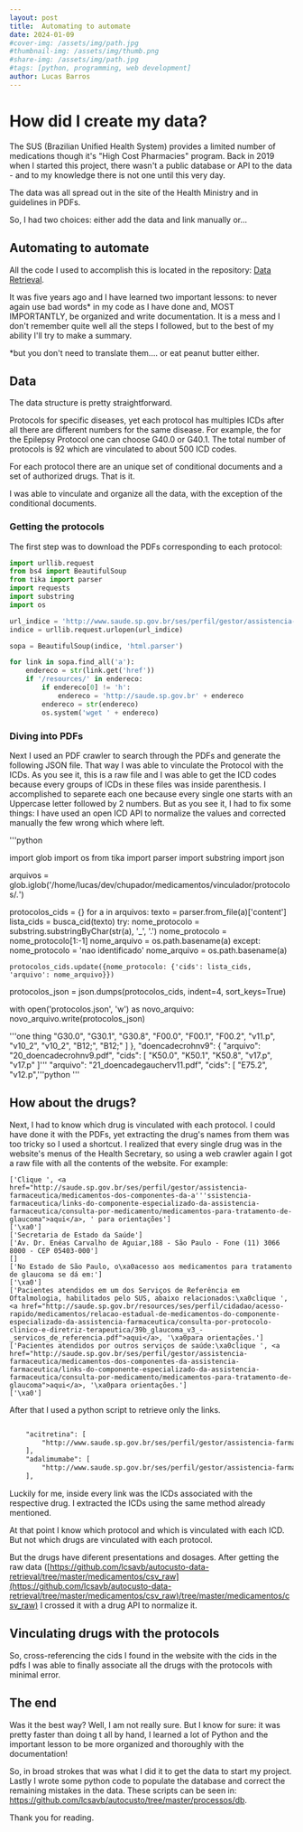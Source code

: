 ```yaml
---
layout: post
title:  Automating to automate
date: 2024-01-09
#cover-img: /assets/img/path.jpg
#thumbnail-img: /assets/img/thumb.png
#share-img: /assets/img/path.jpg
#tags: [python, programming, web development]
author: Lucas Barros
---
```



# How did I create my data?

The SUS (Brazilian Unified Health System) provides a limited number of medications though it's "High Cost Pharmacies" program. Back in 2019 when I started this project, there wasn't a public database or API to the data - and to my knowledge there is not one until this very day.

The data was all spread out in the site of the Health Ministry and in guidelines in PDFs.

So, I had two choices: either add the data and link manually or...

## Automating to automate

All the code I used to accomplish this is located in the repository: [Data Retrieval](https://github.com/lcsavb/autocusto-data-retrieval).

It was five years ago and I have learned two important lessons: to never again use bad words* in my code as I have
done and, MOST IMPORTANTLY, be organized and write documentation. It is a mess and I don't remember quite well all
the steps I followed, but to the best of my ability I'll try to make a summary.

*but you don't need to translate them.... or eat peanut butter either.

## Data

The data structure is pretty straightforward.

Protocols for specific diseases, yet each protocol has multiples ICDs after all there are different numbers for
the same disease. For example, the for the Epilepsy Protocol one can choose G40.0 or G40.1. The total number of protocols is 92 which are vinculated to about 500 ICD codes.

For each protocol there are an unique set of conditional documents and a set of authorized drugs. That is it.

I was able to vinculate and organize all the data, with the exception of the conditional documents.



### Getting the protocols

The first step was to download the PDFs corresponding to each protocol:

```python
import urllib.request
from bs4 import BeautifulSoup
from tika import parser
import requests
import substring
import os

url_indice = 'http://www.saude.sp.gov.br/ses/perfil/gestor/assistencia-farmaceutica/medicamentos-dos-componentes-da-assistencia-farmaceutica/links-do-componente-especializado-da-assistencia-farmaceutica/relacao-estadual-de-medicamentos-do-componente-especializado-da-assistencia-farmaceutica/consulta-por-protocolo-clinico-e-diretriz-terapeutica'
indice = urllib.request.urlopen(url_indice)

sopa = BeautifulSoup(indice, 'html.parser')

for link in sopa.find_all('a'):
    endereco = str(link.get('href'))
    if '/resources/' in endereco:
        if endereco[0] != 'h':
            endereco = 'http://saude.sp.gov.br' + endereco
        endereco = str(endereco)
        os.system('wget ' + endereco)
```

### Diving into PDFs

Next I used an PDF crawler to search through the PDFs and generate the following JSON file.
That way I was able to vinculate the Protocol with the ICDs. As you see it, this is a raw file and I
was able to get the ICD codes because every groups of ICDs in these files was inside parenthesis. I accomplished
to separete each one because every single one starts with an Uppercase letter followed by 2 numbers.
But as you see it, I had to fix some things: I have used an open ICD API to normalize the values and corrected
manually the few wrong which where left.

'''python

import glob
import os
from tika import parser
import substring
import json

arquivos = glob.iglob('/home/lucas/dev/chupador/medicamentos/vinculador/protocolos/*.*')

protocolos_cids = {}
for a in arquivos:
    texto = parser.from_file(a)['content']
    lista_cids = busca_cid(texto)
    try:
        nome_protocolo = substring.substringByChar(str(a), '_', '.')
        nome_protocolo = nome_protocolo[1:-1]
        nome_arquivo = os.path.basename(a)
    except:
        nome_protocolo = 'nao identificado'
        nome_arquivo = os.path.basename(a)

    protocolos_cids.update({nome_protocolo: {'cids': lista_cids, 'arquivo': nome_arquivo}})

protocolos_json = json.dumps(protocolos_cids, indent=4, sort_keys=True)

with open('protocolos.json', 'w') as novo_arquivo:
    novo_arquivo.write(protocolos_json)

'''one thing
            "G30.0",
            "G30.1",
            "G30.8",
            "F00.0",
            "F00.1",
            "F00.2",
            "v11.p",
            "v10_2",
            "v10_2",
            "B12;",
            "B12;"
        ]
    },
    "doencadecrohnv9": {
        "arquivo": "20_doencadecrohnv9.pdf",
        "cids": [
            "K50.0",
            "K50.1",
            "K50.8",
            "v17.p",
            "v17.p"
        ]'''
        "arquivo": "21_doencadegaucherv11.pdf",
        "cids": [
            "E75.2",
            "v12.p",'''python
'''

## How about the drugs?

Next, I had to know which drug is vinculated with each protocol. I could have done it with the PDFs, yet
extracting the drug's names from them was too tricky so I used a shortcut. I realized that every single drug
was in the website's menus of the Health Secretary, so using a web crawler again I got a raw file with all the contents of the website. For example:

```
['Clique ', <a href="http://saude.sp.gov.br/ses/perfil/gestor/assistencia-farmaceutica/medicamentos-dos-componentes-da-a'''ssistencia-farmaceutica/links-do-componente-especializado-da-assistencia-farmaceutica/consulta-por-medicamento/medicamentos-para-tratamento-de-glaucoma">aqui</a>, ' para orientações']
['\xa0']
['Secretaria de Estado da Saúde']
['Av. Dr. Enéas Carvalho de Aguiar,188 - São Paulo - Fone (11) 3066 8000 - CEP 05403-000']
[]
['No Estado de São Paulo, o\xa0acesso aos medicamentos para tratamento de glaucoma se dá em:']
['\xa0']
['Pacientes atendidos em um dos Serviços de Referência em Oftalmologia, habilitados pelo SUS, abaixo relacionados:\xa0clique ', <a href="http://saude.sp.gov.br/resources/ses/perfil/cidadao/acesso-rapido/medicamentos/relacao-estadual-de-medicamentos-do-componente-especializado-da-assistencia-farmaceutica/consulta-por-protocolo-clinico-e-diretriz-terapeutica/39b_glaucoma_v3_-_servicos_de_referencia.pdf">aqui</a>, '\xa0para orientações.']
['Pacientes atendidos por outros serviços de saúde:\xa0clique ', <a href="http://saude.sp.gov.br/ses/perfil/gestor/assistencia-farmaceutica/medicamentos-dos-componentes-da-assistencia-farmaceutica/links-do-componente-especializado-da-assistencia-farmaceutica/consulta-por-medicamento/medicamentos-para-tratamento-de-glaucoma">aqui</a>, '\xa0para orientações.']
['\xa0']
```

After that I used a python script to retrieve only the links.

```html

    "acitretina": [
        "http://www.saude.sp.gov.br/ses/perfil/gestor/assistencia-farmaceutica/medicamentos-dos-componentes-da-assistencia-farmaceutica/links-do-componente-especializado-da-assistencia-farmaceutica/consulta-por-medicamento/acitretina"
    ],
    "adalimumabe": [
        "http://www.saude.sp.gov.br/ses/perfil/gestor/assistencia-farmaceutica/medicamentos-dos-componentes-da-assistencia-farmaceutica/links-do-componente-especializado-da-assistencia-farmaceutica/consulta-por-medicamento/adalimumabe"
    ],
```

Luckily for me, inside every link was the ICDs associated with the respective drug. I extracted the ICDs using the same method already mentioned.

At that point I know which protocol and which is vinculated with each ICD. But not which drugs are vinculated with each protocol.

But the drugs have diferent presentations and dosages. After getting the raw data ([https://github.com/lcsavb/autocusto-data-retrieval/tree/master/medicamentos/csv_raw](https://github.com/lcsavb/autocusto-data-retrieval/tree/master/medicamentos/csv_raw)/tree/master/medicamentos/csv_raw) I crossed it with a drug API to normalize it.

## Vinculating drugs with the protocols

So, cross-referencing the cids I found in the website with the cids in the pdfs I was able to finally associate all the drugs with the protocols with minimal error.

## The end

Was it the best way? Well, I am not really sure. But I know for sure: it was pretty faster than doing t all by hand, I learned a lot of Python and the important lesson to be more organized and thoroughly with the documentation!

So, in broad strokes that was what I did it to get the data to start my project. Lastly I wrote some python
code to populate the database and correct the remaining mistakes in the data. These scripts can be seen in:
https://github.com/lcsavb/autocusto/tree/master/processos/db.

Thank you for reading.
